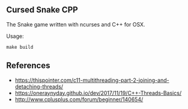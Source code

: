 ## Cursed Snake CPP

The Snake game written with ncurses and C++ for OSX.

Usage:

```
make build
```


## References

- https://thispointer.com/c11-multithreading-part-2-joining-and-detaching-threads/
- https://oneraynyday.github.io/dev/2017/11/19/C++-Threads-Basics/
- http://www.cplusplus.com/forum/beginner/140654/